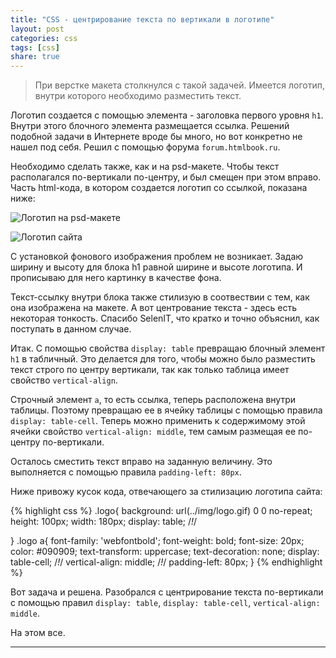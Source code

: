 ```yaml
---
title: "CSS - центрирование текста по вертикали в логотипе"
layout: post
categories: css
tags: [css]
share: true
---
```


> При верстке макета столкнулся с такой задачей. Имеется логотип, внутри которого необходимо разместить текст.

Логотип создается с помощью элемента - заголовка первого уровня `h1`. Внутри этого блочного элемента размещается ссылка. Решений подобной задачи в Интернете вроде бы много, но вот конкретно не нашел под себя. Решил с помощью форума `forum.htmlbook.ru`.

Необходимо сделать также, как и на psd-макете. Чтобы текст располагался по-вертикали по-центру, и был смещен при этом вправо. Часть html-кода, в котором создается логотип со ссылкой, показана ниже:

![Логотип на psd-макете]({{site.url}}/images/uploads/2013/11/psd-maket.png)

![Логотип сайта]({{site.url}}/images/uploads/2013/11/html-schema.png)

С установкой фонового изображения проблем не возникает. Задаю ширину и высоту для блока h1 равной ширине и высоте логотипа. И прописываю для него картинку в качестве фона.

Текст-ссылку внутри блока также стилизую в соотвествии с тем, как она изображена на макете. А вот центрование текста - здесь есть некоторая тонкость. Спасибо SelenIT, что кратко и точно объяснил, как поступать в данном случае.

Итак. С помощью свойства `display: table` превращаю блочный элемент `h1` в табличный. Это делается для того, чтобы можно было разместить текст строго по центру вертикали, так как только таблица имеет свойство `vertical-align`.

Строчный элемент `а`, то есть ссылка, теперь расположена внутри таблицы. Поэтому превращаю ее в ячейку таблицы с помощью правила `display: table-cell`. Теперь можно применить к содержимому этой ячейки свойство `vertical-align: middle`, тем самым размещая ее по-центру по-вертикали.

Осталось сместить текст вправо на заданную величину. Это выполняется с помощью правила `padding-left: 80px`.

Ниже привожу кусок кода, отвечающего за стилизацию логотипа сайта:

{% highlight css %}
.logo{
  background: url(../img/logo.gif) 0 0 no-repeat;
  height: 100px;
  width: 180px;
  display: table; /*!*/

}
.logo a{
  font-family: 'webfontbold';
  font-weight: bold;
  font-size: 20px;
  color: #090909;
  text-transform: uppercase;
  text-decoration: none;
  display: table-cell; /*!*/
  vertical-align: middle; /*!*/
  padding-left: 80px;
}
{% endhighlight %}

Вот задача и решена. Разобрался с центрирование текста по-вертикали с помощью правил `display: table`, `display: table-cell`, `vertical-align: middle`.

На этом все.

---